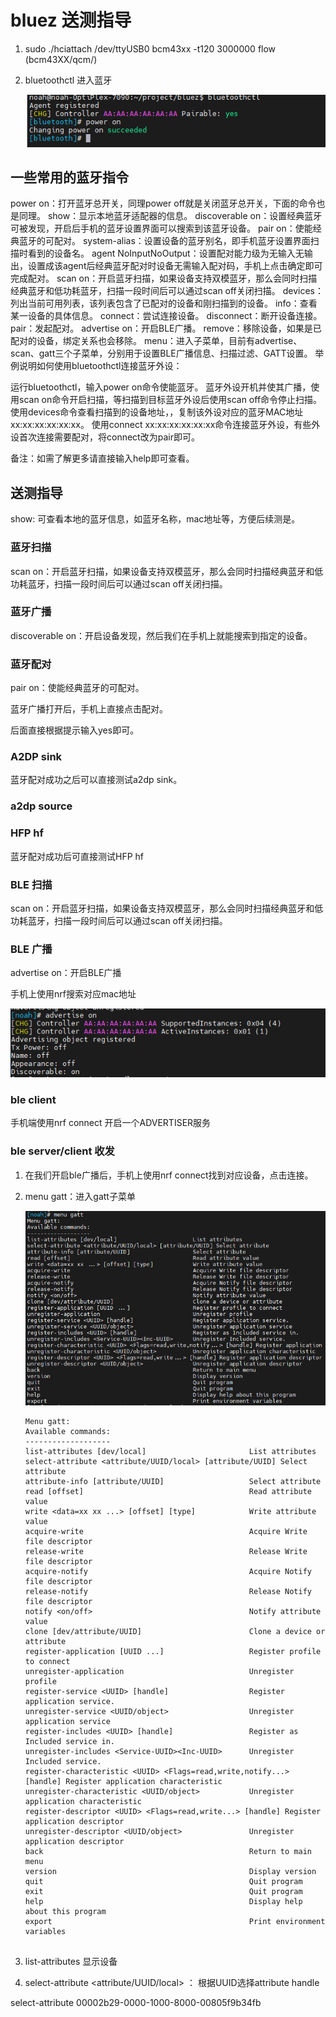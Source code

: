 # bluez 送测指导

1. sudo ./hciattach /dev/ttyUSB0 bcm43xx -t120 3000000 flow     (bcm43XX/qcm/)

2. bluetoothctl 进入蓝牙

    ![image-20230328141704365](./img/image-20230328141704365.png)

   

## 一些常用的蓝牙指令

power on：打开蓝牙总开关，同理power off就是关闭蓝牙总开关，下面的命令也是同理。
show：显示本地蓝牙适配器的信息。
discoverable on：设置经典蓝牙可被发现，开启后手机的蓝牙设置界面可以搜索到该蓝牙设备。
pair on：使能经典蓝牙的可配对。
system-alias：设置设备的蓝牙别名，即手机蓝牙设置界面扫描时看到的设备名。
agent NoInputNoOutput：设置配对能力级为无输入无输出，设置成该agent后经典蓝牙配对时设备无需输入配对码，手机上点击确定即可完成配对。
scan on：开启蓝牙扫描，如果设备支持双模蓝牙，那么会同时扫描经典蓝牙和低功耗蓝牙，扫描一段时间后可以通过scan off关闭扫描。
devices：列出当前可用列表，该列表包含了已配对的设备和刚扫描到的设备。
info：查看某一设备的具体信息。
connect：尝试连接设备。
disconnect：断开设备连接。
pair：发起配对。
advertise on：开启BLE广播。
remove：移除设备，如果是已配对的设备，绑定关系也会移除。
menu：进入子菜单，目前有advertise、scan、gatt三个子菜单，分别用于设置BLE广播信息、扫描过滤、GATT设置。
举例说明如何使用bluetoothctl连接蓝牙外设：

运行bluetoothctl，输入power on命令使能蓝牙。
蓝牙外设开机并使其广播，使用scan on命令开启扫描，等扫描到目标蓝牙外设后使用scan off命令停止扫描。
使用devices命令查看扫描到的设备地址，，复制该外设对应的蓝牙MAC地址xx:xx:xx:xx:xx:xx。
使用connect xx:xx:xx:xx:xx:xx命令连接蓝牙外设，有些外设首次连接需要配对，将connect改为pair即可。



备注：如需了解更多请直接输入help即可查看。



## 送测指导

show: 可查看本地的蓝牙信息，如蓝牙名称，mac地址等，方便后续测是。

### 蓝牙扫描

scan on：开启蓝牙扫描，如果设备支持双模蓝牙，那么会同时扫描经典蓝牙和低功耗蓝牙，扫描一段时间后可以通过scan off关闭扫描。

### 蓝牙广播

discoverable on：开启设备发现，然后我们在手机上就能搜索到指定的设备。

### 蓝牙配对

pair on：使能经典蓝牙的可配对。

蓝牙广播打开后，手机上直接点击配对。

后面直接根据提示输入yes即可。

### A2DP sink 

蓝牙配对成功之后可以直接测试a2dp sink。

### a2dp source



### HFP hf

蓝牙配对成功后可直接测试HFP hf



### BLE 扫描

scan on：开启蓝牙扫描，如果设备支持双模蓝牙，那么会同时扫描经典蓝牙和低功耗蓝牙，扫描一段时间后可以通过scan off关闭扫描。



### BLE 广播

advertise on：开启BLE广播

手机上使用nrf搜索对应mac地址

![image-20230328144707178](./img/image-20230328144707178.png)



### ble client

手机端使用nrf connect 开启一个ADVERTISER服务



### ble server/client 收发

1. 在我们开启ble广播后，手机上使用nrf connect找到对应设备，点击连接。

2. menu gatt：进入gatt子菜单

   ![image-20230328150204273](./img/image-20230328150204273.png)

   ```
   Menu gatt:
   Available commands:
   -------------------
   list-attributes [dev/local]                       List attributes
   select-attribute <attribute/UUID/local> [attribute/UUID] Select attribute
   attribute-info [attribute/UUID]                   Select attribute
   read [offset]                                     Read attribute value
   write <data=xx xx ...> [offset] [type]            Write attribute value
   acquire-write                                     Acquire Write file descriptor
   release-write                                     Release Write file descriptor
   acquire-notify                                    Acquire Notify file descriptor
   release-notify                                    Release Notify file descriptor
   notify <on/off>                                   Notify attribute value
   clone [dev/attribute/UUID]                        Clone a device or attribute
   register-application [UUID ...]                   Register profile to connect
   unregister-application                            Unregister profile
   register-service <UUID> [handle]                  Register application service.
   unregister-service <UUID/object>                  Unregister application service
   register-includes <UUID> [handle]                 Register as Included service in.
   unregister-includes <Service-UUID><Inc-UUID>      Unregister Included service.
   register-characteristic <UUID> <Flags=read,write,notify...> [handle] Register application characteristic
   unregister-characteristic <UUID/object>           Unregister application characteristic
   register-descriptor <UUID> <Flags=read,write...> [handle] Register application descriptor
   unregister-descriptor <UUID/object>               Unregister application descriptor
   back                                              Return to main menu
   version                                           Display version
   quit                                              Quit program
   exit                                              Quit program
   help                                              Display help about this program
   export                                            Print environment variables
   
   
   ```

3. list-attributes 显示设备
4. select-attribute <attribute/UUID/local> ： 根据UUID选择attribute handle

select-attribute  00002b29-0000-1000-8000-00805f9b34fb

